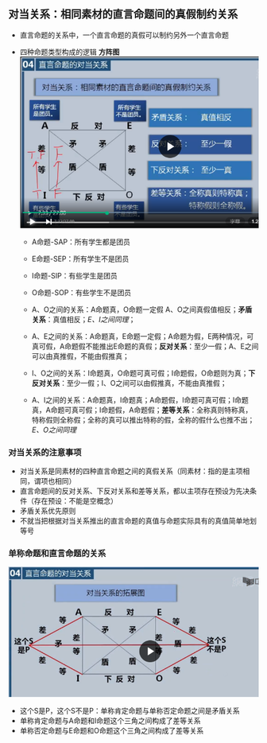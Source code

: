 ## 对当关系：相同素材的直言命题间的真假制约关系

  - 直言命题的关系中，一个直言命题的真假可以制约另外一个直言命题
  
  - 四种命题类型构成的逻辑 **方阵图**
    ![avatar](./对当关系.png)

    - A命题-SAP：所有学生都是团员
    - E命题-SEP：所有学生不是团员
    - I命题-SIP：有些学生是团员
    - O命题-SOP：有些学生不是团员

    - A、O之间的关系：A命题真，O命题一定假 A、O之间真假值相反；**矛盾关系**：真值相反；*E、I之间同理*；
    - A、E之间的关系：A命题真，E命题一定假；A命题为假，E两种情况，可真可假，A命题假不能推出E命题的真假；**反对关系**：至少一假；A、E之间可以由真推假，不能由假推真；
    - I、O之间的关系：I命题真，O命题可真可假；I命题假，O命题则为真；**下反对关系**：至少一假；I、O之间可以由假推真，不能由真推假；
    - A、I之间的关系：A命题真，I命题真；A命题假，I命题可真可假；I命题真，A命题可真可假；I命题假，A命题假；**差等关系**：全称真则特称真，特称假则全称假；全称的真可以推出特称的假，全称的假什么也推不出；*E、O之间同理*

### 对当关系的注意事项
  - 对当关系是同素材的四种直言命题之间的真假关系（同素材：指的是主项相同，谓项也相同）
  - 直言命题间的反对关系、下反对关系和差等关系，都以主项存在预设为先决条件（存在预设：不能是空概念）
  - 矛盾关系优先原则
  - 不就当把根据对当关系推出的直言命题的真值与命题实际具有的真值简单地划等号

### 单称命题和直言命题的关系
  ![avatar](./对当关系拓展图.png)

  - 这个S是P，这个S不是P：单称肯定命题与单称否定命题之间是矛盾关系
  - 单称肯定命题与A命题和I命题这个三角之间构成了差等关系
  - 单称否定命题与E命题和O命题这个三角之间构成了差等关系

      